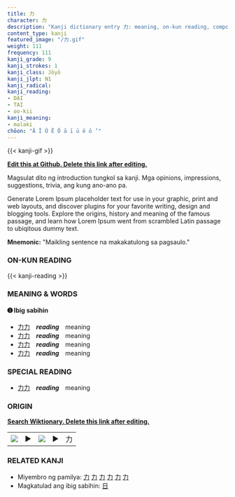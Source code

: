 ```yaml
---
title: 力
character: 力
description: "Kanji dictionary entry 力: meaning, on-kun reading, compounds, origin, related kanji"
content_type: kanji
featured_image: "/力.gif"
weight: 111
frequency: 111
kanji_grade: 9
kanji_strokes: 1
kanji_class: Jōyō
kanji_jlpt: N1
kanji_radical: 
kanji_reading: 
- DAI
- TAI
- oo-kii
kanji_meaning:
- malaki
chōon: "Ā Ī Ū Ē Ō ā ī ū ē ō ’"
---
```

[//]: # (Don't edit the line below. Kanji animated GIF code is automatically generated.)
{{< kanji-gif >}}

[//]: # (Edit below this line.)

**[Edit this at Github. Delete this link after editing.](https://github.com/tim0g/tim/tree/main/content/kanji/力/index.md)**

Magsulat dito ng introduction tungkol sa kanji. Mga opinions, impressions, suggestions, trivia, ang kung ano-ano pa.

Generate Lorem Ipsum placeholder text for use in your graphic, print and web layouts, and discover plugins for your favorite writing, design and blogging tools. Explore the origins, history and meaning of the famous passage, and learn how Lorem Ipsum went from scrambled Latin passage to ubiqitous dummy text.
 
**Mnemonic:** "Maikling sentence na makakatulong sa pagsaulo."

### ON-KUN READING

[//]: # (Don't edit the line below. ON-KUN READING code is automatically generated.)
{{< kanji-reading >}}

### MEANING & WORDS

#### ➊ **Ibig sabihin**
  - [力](../力)[力](../力)　***reading***　meaning
  - [力](../力)[力](../力)　***reading***　meaning
  - [力](../力)[力](../力)　***reading***　meaning
  - [力](../力)[力](../力)　***reading***　meaning

### SPECIAL READING
  - [力](../力)[力](../力)　***reading***　meaning

### ORIGIN

**[Search Wiktionary. Delete this link after editing.](https://wiktionary.org/wiki/力)**
<table class="kanji-table"><tr><td>
<img src="60px-力-bronze.svg.png">
</td><td>▶</td><td>
<img src="60px-力-oracle.svg.png">
</td><td>▶</td>
<td class="kanji-origin">力</td>
</tr></table>

### RELATED KANJI
- Miyembro ng pamilya: [力](../力) [力](../力) [力](../力) [力](../力) [力](../力) [力](../力)
- Magkatulad ang ibig sabihin: [日](../日)

